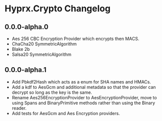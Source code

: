 # Hyprx.Crypto Changelog

## 0.0.0-alpha.0

- Aes 256 CBC Encryption Provider which encrypts then MACS.
- ChaCha20 SymmetricAlgorithm
- Blake 2b
- Salsa20 SymmetricAlgorithm

## 0.0.0-alpha.1

- Add Pbkdf2Hash which acts as a enum for SHA names and HMACs.
- Add a kdf to AesGcm and additional metadata so that the provider can
  decrypt so long as the key is the same.
- Rename Aes256EncryptionProvider to AesEncryptionProvider, move to using Spans
  and BinaryPrimitive methods rather than using the Binary reader.
- Add tests for AesGcm and Aes Encryption providers.
